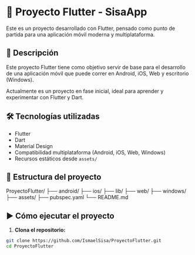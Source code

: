 # 📱 Proyecto Flutter - SisaApp

Este es un proyecto desarrollado con Flutter, pensado como punto de partida para una aplicación móvil moderna y multiplataforma.

## 🚀 Descripción

Este proyecto Flutter tiene como objetivo servir de base para el desarrollo de una aplicación móvil que puede correr en Android, iOS, Web y escritorio (Windows).

Actualmente es un proyecto en fase inicial, ideal para aprender y experimentar con Flutter y Dart.

## 🛠️ Tecnologías utilizadas

- Flutter
- Dart
- Material Design
- Compatibilidad multiplataforma (Android, iOS, Web, Windows)
- Recursos estáticos desde `assets/`

## 📂 Estructura del proyecto

ProyectoFlutter/ ├── android/ ├── ios/ ├── lib/ ├── web/ ├── windows/ ├── assets/ ├── pubspec.yaml └── README.md


## ▶️ Cómo ejecutar el proyecto

1. **Clona el repositorio:**

```bash
git clone https://github.com/IsmaelSisa/ProyectoFlutter.git
cd ProyectoFlutter
